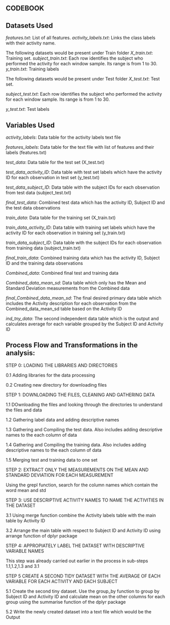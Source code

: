 ## CODEBOOK

## Datasets Used 

*features.txt*: List of all features.
*activity_labels.txt*: Links the class labels with their activity name.

The following datasets would be present under Train folder
*X_train.txt*: Training set.
*subject_train.txt*: Each row identifies the subject who performed the activity for each window sample. Its range is from 1 to 30. 
*y_train.txt*: Training labels

The following datasets would be present under Test folder
*X_test.txt*: Test set.

*subject_test.txt*: Each row identifies the subject who performed the activity for each window sample. Its range is from 1 to 30. 

*y_test.txt*: Test labels

## Variables Used

*activity_labels*: Data table for the activity labels text file

*features_labels*: Data table for the text file with list of features and their labels (features.txt)

*test_data*: Data table for the test set (X_test.txt)

*test_data_activity_ID*: Data table with test set labels which have the activity ID for each observation in 
test set (y_test.txt)

*test_data_subject_ID*: Data table with the subject IDs for each observation from test data (subject_test.txt)

*final_test_data*: Combined test data which has the activity ID, Subject ID and the test data observations

*train_data*: Data table for the training set (X_train.txt)

*train_data_activity_ID*: Data table with training set labels which have the activity ID for each 
observation in training set (y_train.txt)

*train_data_subject_ID*: Data table with the subject IDs for each observation from training data (subject_train.txt)

*final_train_data*: Combined training data which has the activity ID, Subject ID and the training data observations

*Combined_data*: Combined final test and training data

*Combined_data_mean_sd*: Data table which only has the Mean and Standard Deviation measurements from the Combined data

*final_Combined_data_mean_sd*: The final desired primary data table which includes the Activity description for each observation from the Combined_data_mean_sd table based on the Activity ID

*ind_tny_data*: The second independent data table which is the output and calculates average for each variable grouped by the Subject ID and Activity ID

## Process Flow and Transformations in the analysis:

STEP 0: LOADING THE LIBRARIES AND DIRECTORIES

  0.1 Adding libraries for the data processing

  0.2 Creating new directory for downloading files

STEP 1: DOWNLOADING THE FILES, CLEANING AND GATHERING DATA

  1.1 DOwnloading the files and looking through the directories to understand the files and data

  1.2 Gathering label data and adding descriptive names

  1.3 Gathering and Compiling the test data. Also includes adding descriptive names to the each column of data

  1.4 Gathering and Compiling the training data. Also includes adding descriptive names to the each column 
of data

  1.5 Merging test and training data to one set

STEP 2: EXTRACT ONLY THE MEASUREMENTS ON THE MEAN AND STANDARD DEVIATION FOR EACH MEASUREMENT

  Using the grepl function, search for the column names which contain the word mean and std

STEP 3: USE DESCRIPTIVE ACTIVITY NAMES TO NAME THE ACTIVITIES IN THE DATASET

  3.1 Using merge function combine the Activity labels table with the main table by Activity ID

  3.2 Arrange the main table with respect to Subject ID and Activity ID using arrange function of dplyr 
package

STEP 4: APPROPIATELY LABEL THE DATASET WITH DESCRIPTIVE VARIABLE NAMES

  This step was already carried out earlier in the process in sub-steps 1.1,1.2,1.3 and 3.1

STEP 5 CREATE A SECOND TIDY DATASET WITH THE AVERAGE OF EACH VARIABLE FOR EACH ACTIVITY AND EACH SUBJECT

  5.1 Create the second tiny dataset. Use the group_by function to group by Subject ID and Activity ID and 
calculate mean on the other columns for each group using the summarise function of the dplyr package

  5.2 Write the newly created dataset into a text file which would be the Output

